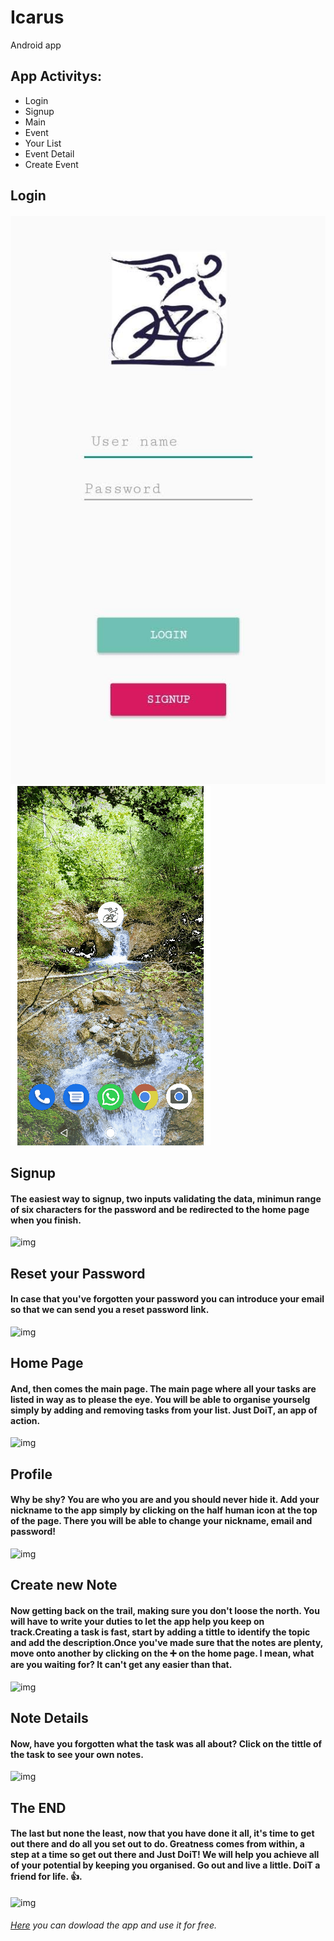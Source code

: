 # Icarus
Android app

## App Activitys:
- Login
- Signup
- Main
- Event
- Your List
- Event Detail
- Create Event


## Login
#### 
![img](./images/login.jpg) ![img](./images/openIcarus.gif)

## Signup
#### The easiest way to signup, two inputs validating the data, minimun range of six characters for the password and  be redirected to the home page when you finish.
![img](./images/signup.PNG)

## Reset your Password
#### In case that you've forgotten your password you can introduce your email so that we can send you a reset password link.
![img](./images/resetPassword.PNG)

## Home Page
#### And, then comes the main page. The main page where all your tasks are listed in way as to please the eye. You will be able to organise yourselg simply by adding and removing tasks from your list. Just DoiT, an app of action.
![img](./images/homePage.PNG)

## Profile
#### Why be shy? You are who you are and you should never hide it. Add your nickname to the app simply by clicking on the half human icon at the top of the page. There you will be able to change your nickname, email and password!
![img](./images/profile.PNG)

## Create new Note
#### Now getting back on the trail, making sure you don't loose the north. You will have to write your duties to let the app help you keep on track.Creating a task is fast, start by adding a tittle to identify the topic and add the description.Once you've made sure that the notes are plenty, move onto another by clicking on the ➕ on the home page. I mean, what are you waiting for? It can't get any easier than that.

![img](./images/createNote.PNG)

## Note Details
#### Now, have you forgotten what the task was all about? Click on the tittle of the task to see your own notes.

![img](./images/noteDetail.PNG)

## The END
#### The last but none the least, now that you have done it all, it's time to get out there and do all you set out to do. Greatness comes from within, a step at a time so get out there and Just DoiT! We will help you achieve all of your potential by keeping you organised. Go out and live a little. DoiT a friend for life. :+1:.  
![img](./images/homeEmpty.PNG)

###### [Here](https://drive.google.com/file/d/14xzutRP_vB5L3al8QNFhXn03X_-NVzE_/view?usp=sharing) you can dowload the app and use it for free.
